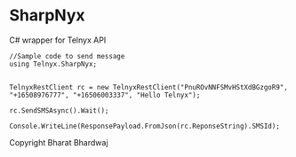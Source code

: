 # SharpNyx
C# wrapper for Telnyx API

```
//Sample code to send message
using Telnyx.SharpNyx;


TelnyxRestClient rc = new TelnyxRestClient("PnuROvNNFSMvHStXdBGzgoR9", "+16508976777", "+16506003337", "Hello Telnyx");

rc.SendSMSAsync().Wait();

Console.WriteLine(ResponsePayload.FromJson(rc.ReponseString).SMSId);
```


Copyright Bharat Bhardwaj